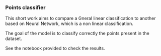 ### Points classifier

This short work aims to compare a Gneral linear classification to another based on Neural Network, which is
a non linear classification.

The goal of the model is to classify correctly the points present in the dataset.

See the notebook provided to check the results.
